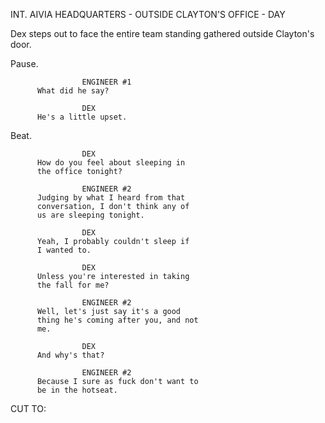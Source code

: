 INT. AIVIA HEADQUARTERS - OUTSIDE CLAYTON'S OFFICE - DAY

Dex steps out to face the entire team standing gathered outside Clayton's door.

Pause.

                    ENGINEER #1
          What did he say?

                    DEX
          He's a little upset.

Beat.

                    DEX
          How do you feel about sleeping in 
          the office tonight?

                    ENGINEER #2
          Judging by what I heard from that 
          conversation, I don't think any of 
          us are sleeping tonight.

                    DEX
          Yeah, I probably couldn't sleep if 
          I wanted to.

                    DEX
          Unless you're interested in taking 
          the fall for me?

                    ENGINEER #2
          Well, let's just say it's a good 
          thing he's coming after you, and not 
          me.

                    DEX
          And why's that?

                    ENGINEER #2
          Because I sure as fuck don't want to 
          be in the hotseat.

CUT TO:
